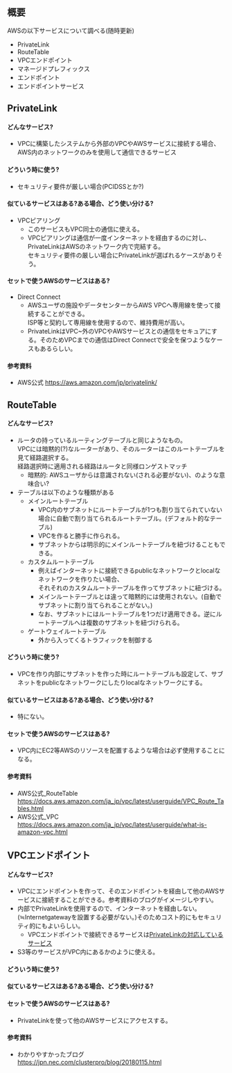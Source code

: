 ## 概要
AWSの以下サービスについて調べる(随時更新)
 - PrivateLink
 - RouteTable
 - VPCエンドポイント
 - マネージドプレフィックス
 - エンドポイント
 - エンドポイントサービス

## PrivateLink
#### どんなサービス?
 - VPCに構築したシステムから外部のVPCやAWSサービスに接続する場合、AWS内のネットワークのみを使用して通信できるサービス

#### どういう時に使う?
 - セキュリティ要件が厳しい場合(PCIDSSとか?)

#### 似ているサービスはある?ある場合、どう使い分ける?
 - VPCピアリング
   - このサービスもVPC同士の通信に使える。
   - VPCピアリングは通信が一度インターネットを経由するのに対し、PrivateLinkはAWSのネットワーク内で完結する。<br>セキュリティ要件の厳しい場合にPrivateLinkが選ばれるケースがありそう。

#### セットで使うAWSのサービスはある?
 - Direct Connect
   - AWSユーザの施設やデータセンターからAWS VPCへ専用線を使って接続することができる。<br>ISP等と契約して専用線を使用するので、維持費用が高い。
   - PrivateLinkはVPC~外のVPCやAWSサービスとの通信をセキュアにする。そのためVPCまでの通信はDirect Connectで安全を保つようなケースもあるらしい。

#### 参考資料
 - AWS公式 https://aws.amazon.com/jp/privatelink/

## RouteTable
#### どんなサービス?
 - ルータの持っているルーティングテーブルと同じようなもの。<br>VPCには暗黙的(?)なルーターがあり、そのルーターはこのルートテーブルを見て経路選択する。<br>経路選択時に適用される経路はルータと同様ロンゲストマッチ
   - 暗黙的: AWSユーザからは意識されない(される必要がない)、のような意味合い?
 - テーブルは以下のような種類がある
   - メインルートテーブル
     - VPC内のサブネットにルートテーブルが1つも割り当てられていない場合に自動で割り当てられるルートテーブル。(デフォルト的なテーブル)
     - VPCを作ると勝手に作られる。
     - サブネットからは明示的にメインルートテーブルを紐づけることもできる。
   - カスタムルートテーブル
     - 例えばインターネットに接続できるpublicなネットワークとlocalなネットワークを作りたい場合、<br>それそれのカスタムルートテーブルを作ってサブネットに紐づける。
     - メインルートテーブルとは違って暗黙的には使用されない。(自動でサブネットに割り当てられることがない。)
     - なお、サブネットにはルートテーブルを1つだけ適用できる。逆にルートテーブルへは複数のサブネットを紐づけられる。
   - ゲートウェイルートテーブル
     - 外から入ってくるトラフィックを制御する

#### どういう時に使う?
 - VPCを作り内部にサブネットを作った時にルートテーブルも設定して、サブネットをpublicなネットワークにしたりlocalなネットワークにする。

#### 似ているサービスはある?ある場合、どう使い分ける?
 - 特にない。

#### セットで使うAWSのサービスはある?
 - VPC内にEC2等AWSのリソースを配置するような場合は必ず使用することになる。

#### 参考資料
 - AWS公式_RouteTable https://docs.aws.amazon.com/ja_jp/vpc/latest/userguide/VPC_Route_Tables.html
 - AWS公式_VPC https://docs.aws.amazon.com/ja_jp/vpc/latest/userguide/what-is-amazon-vpc.html

## VPCエンドポイント
#### どんなサービス?
 - VPCにエンドポイントを作って、そのエンドポイントを経由して他のAWSサービスに接続することができる。参考資料のブログがイメージしやすい。
 - 内部でPrivateLinkを使用するので、インターネットを経由しない。(≒Internetgatewayを設置する必要がない。)そのためコスト的にもセキュリティ的にもよいらしい。
   - VPCエンドポイントで接続できるサービスは[PrivateLinkの対応しているサービス](https://docs.aws.amazon.com/ja_jp/vpc/latest/privatelink/aws-services-privatelink-support.html)
 - S3等のサービスがVPC内にあるかのように使える。
 
#### どういう時に使う?
#### 似ているサービスはある?ある場合、どう使い分ける?
#### セットで使うAWSのサービスはある?
 - PrivateLinkを使って他のAWSサービスにアクセスする。

#### 参考資料
 - わかりやすかったブログ https://jpn.nec.com/clusterpro/blog/20180115.html
